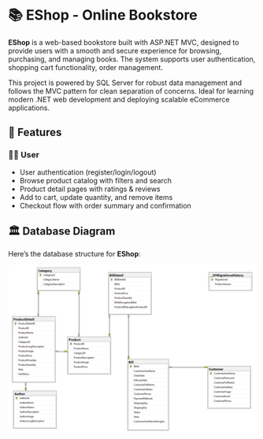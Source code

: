 # 📚 EShop - Online Bookstore

**EShop** is a web-based bookstore built with ASP.NET MVC, designed to provide users with a smooth and secure experience for browsing, purchasing, and managing books. The system supports user authentication, shopping cart functionality, order management.

This project is powered by SQL Server for robust data management and follows the MVC pattern for clean separation of concerns. Ideal for learning modern .NET web development and deploying scalable eCommerce applications.

## 🚀 Features

### 🧑‍💻 User
- User authentication (register/login/logout)
- Browse product catalog with filters and search
- Product detail pages with ratings & reviews
- Add to cart, update quantity, and remove items
- Checkout flow with order summary and confirmation

## 🏛️ Database Diagram

Here’s the database structure for **EShop**:

![Database Diagram](Demo/Images/EShopDatabaseDiagram.png)

